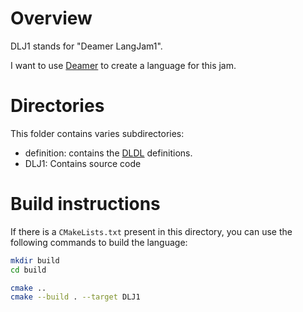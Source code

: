 # Overview

DLJ1 stands for "Deamer LangJam1".

I want to use [Deamer](https://github.com/Deruago/theDeamerProject) to create a language for this jam.

# Directories

This folder contains varies subdirectories:
- definition: contains the [DLDL](https://github.com/Deruago/DLDL) definitions.
- DLJ1: Contains source code

# Build instructions

If there is a ```CMakeLists.txt``` present in this directory, you can use the following commands to build the language:

```bash
mkdir build
cd build

cmake ..
cmake --build . --target DLJ1
```
